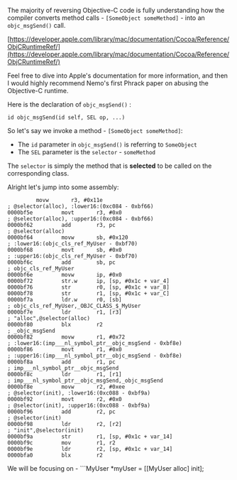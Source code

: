 The majority of reversing Objective-C code is fully understanding how the compiler converts method calls - ```[SomeObject someMethod]``` - into an ```objc_msgSend()``` call.

[https://developer.apple.com/library/mac/documentation/Cocoa/Reference/ObjCRuntimeRef/](https://developer.apple.com/library/mac/documentation/Cocoa/Reference/ObjCRuntimeRef/)

Feel free to dive into Apple's documentation for more information, and then I would highly recommend Nemo's first Phrack paper on abusing the Objective-C runtime. 

Here is the declaration of ```objc_msgSend()``` : 

```id objc_msgSend(id self, SEL op, ...)```

So let's say we invoke a method - ```[SomeObject someMethod]```:

- The ```id``` parameter in ```objc_msgSend()``` is referring to ```SomeObject```
- The ```SEL``` parameter is the ```selector``` - ```someMethod```

The ```selector``` is simply the method that is **selected** to be called on the corresponding class.

Alright let's jump into some assembly:

```
         movw       r3, #0x11e                                          ; @selector(alloc), :lower16:(0xc084 - 0xbf66)
0000bf5e         movt       r3, #0x0                                            ; @selector(alloc), :upper16:(0xc084 - 0xbf66)
0000bf62         add        r3, pc                                              ; @selector(alloc)
0000bf64         movw       sb, #0x120                                          ; :lower16:(objc_cls_ref_MyUser - 0xbf70)
0000bf68         movt       sb, #0x0                                            ; :upper16:(objc_cls_ref_MyUser - 0xbf70)
0000bf6c         add        sb, pc                                              ; objc_cls_ref_MyUser
0000bf6e         movw       ip, #0x0
0000bf72         str.w      ip, [sp, #0x1c + var_4]
0000bf76         str        r0, [sp, #0x1c + var_8]
0000bf78         str        r1, [sp, #0x1c + var_C]
0000bf7a         ldr.w      r0, [sb]                                            ; objc_cls_ref_MyUser,_OBJC_CLASS_$_MyUser
0000bf7e         ldr        r1, [r3]                                            ; "alloc",@selector(alloc)
0000bf80         blx        r2                                                  ; _objc_msgSend
0000bf82         movw       r1, #0x72                                           ; :lower16:(imp___nl_symbol_ptr__objc_msgSend - 0xbf8e)
0000bf86         movt       r1, #0x0                                            ; :upper16:(imp___nl_symbol_ptr__objc_msgSend - 0xbf8e)
0000bf8a         add        r1, pc                                              ; imp___nl_symbol_ptr__objc_msgSend
0000bf8c         ldr        r1, [r1]                                            ; imp___nl_symbol_ptr__objc_msgSend,_objc_msgSend
0000bf8e         movw       r2, #0xee                                           ; @selector(init), :lower16:(0xc088 - 0xbf9a)
0000bf92         movt       r2, #0x0                                            ; @selector(init), :upper16:(0xc088 - 0xbf9a)
0000bf96         add        r2, pc                                              ; @selector(init)
0000bf98         ldr        r2, [r2]                                            ; "init",@selector(init)
0000bf9a         str        r1, [sp, #0x1c + var_14]
0000bf9c         mov        r1, r2
0000bf9e         ldr        r2, [sp, #0x1c + var_14]
0000bfa0         blx        r2
```

We will be focusing on - ```MyUser *myUser = [[MyUser alloc] init];




